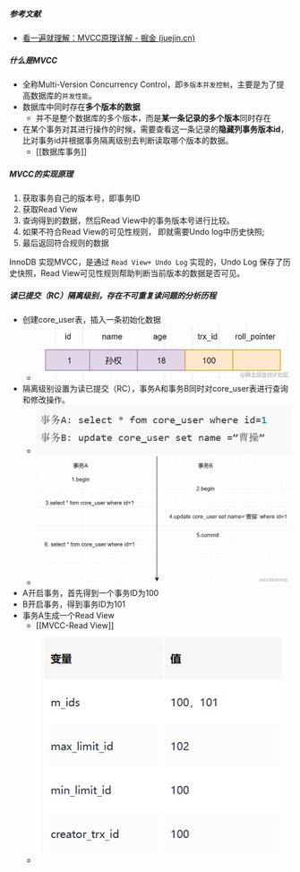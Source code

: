 ##### 参考文献
- [看一遍就理解：MVCC原理详解 - 掘金 (juejin.cn)](https://juejin.cn/post/7016165148020703246)
##### 什么是MVCC
- 全称Multi-Version Concurrency Control，即`多版本并发控制`，主要是为了提高数据库的`并发性能`。
- 数据库中同时存在**多个版本的数据**
	- 并不是整个数据库的多个版本，而是**某一条记录的多个版本**同时存在
- 在某个事务对其进行操作的时候，需要查看这一条记录的**隐藏列事务版本id**，比对事务id并根据事务隔离级别去判断读取哪个版本的数据。
	- [[数据库事务]]
##### MVCC的实现原理
1.  获取事务自己的版本号，即事务ID
2.  获取Read View
3.  查询得到的数据，然后Read View中的事务版本号进行比较。
4.  如果不符合Read View的可见性规则， 即就需要Undo log中历史快照;
5.  最后返回符合规则的数据

InnoDB 实现MVCC，是通过 `Read View+ Undo Log` 实现的，Undo Log 保存了历史快照，Read View可见性规则帮助判断当前版本的数据是否可见。

##### 读已提交（RC）隔离级别，存在不可重复读问题的分析历程
- 创建core_user表，插入一条初始化数据
	- ![](attachments/Pasted%20image%2020230101212237.png)
- 隔离级别设置为读已提交（RC），事务A和事务B同时对core_user表进行查询和修改操作。
	- ![](attachments/Pasted%20image%2020230101212254.png)
	- ![](attachments/Pasted%20image%2020230101212345.png)
- A开启事务，首先得到一个事务ID为100
- B开启事务，得到事务ID为101
- 事务A生成一个Read View
	- [[MVCC-Read View]]
	- ![](attachments/Pasted%20image%2020230101212503.png)